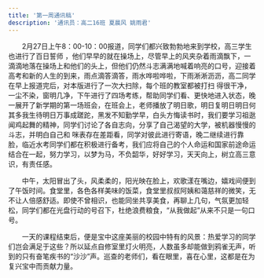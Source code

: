 ```yaml
---
title: '第一周通讯稿'
description: '通讯员：高二16班 夏晨风 姚雨君'
---
```


　　2月27日上午8：00-10：00报道，同学们都兴致勃勃地来到学校，高三学生也进行了百日誓师  ，他们早早的就在操场上，尽管早上的风夹杂着雨滴飘下，一滴滴地落在操场上和他们的头上，但他们仍然斗志满满地喊着响亮的口号，迎接着高考和新的人生的到来，雨点滴答滴答，雨水哗啦哗啦，下雨淅淅沥沥，高二同学在早上报道完后，对本版进行了一次大扫除，每个班的教室都被打扫 得很干净，一尘不染，窗明几净，下午进行了四场考练，帮助同学们看、更快地进入状态，晚一展开了新学期的第一场班会，在班会上，老师播放了明日歌，明日复明日明日何其多我生待明日万事成蹉跎，黑发不知勤学早，白头方悔读书时，我们要学习祖逖闻鸡起舞的精神，同学们讨论了各自志向，分享了自己渴望的大学，被机器慢慢的斗志，并明白自己和 咪表存在差距看，同学对彼此进行寄语，晚二继续进行靠脸，临近水考同学们都在积极进行备考，我们应将自己的个人命运和国家前途命运结合在一起，努力学习，以梦为马，不负韶华，好好学习，天天向上，树立高三意识，有责任感。

　　中午，太阳冒出了头，风柔柔的，阳光映在脸上，欢歌漾在嘴边，嬉戏间便到了午饭时间。食堂里，各色各样美味的饭菜，食堂里叔叔阿姨和蔼慈祥的微笑，无不让人倍感舒适。即使不曾相识，也能同坐共享美食，再聊上几句，气氛更加轻松，同学们都在光盘行动的号召下，杜绝浪费粮食，“从我做起”从来不只是一句口号。

　　一天的课程结束后，便是宝中这座美丽的校园中特有的风景：热爱学习的同学们岂会满足于这些？所以延点自修室里灯火明亮，人数虽多却能做到鸦雀无声，听到的只有奋笔疾书的“沙沙”声。巡查的老师们，看在眼里，喜在心里，这都是在为复兴宝中而贡献力量。

